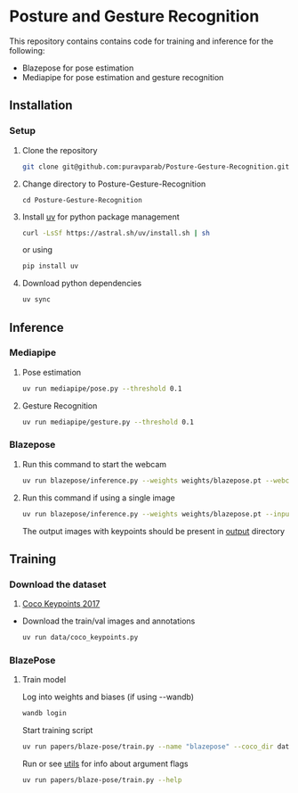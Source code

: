 # Posture and Gesture Recognition

This repository contains contains code for training and inference for the following:
- Blazepose for pose estimation
- Mediapipe for pose estimation and gesture recognition

## Installation

### Setup

1. Clone the repository
	```bash
	git clone git@github.com:puravparab/Posture-Gesture-Recognition.git
	```

2. Change directory to Posture-Gesture-Recognition
	```
	cd Posture-Gesture-Recognition
	```

3. Install [uv](https://docs.astral.sh/uv/getting-started/installation/#standalone-installer) for python package management
	```bash
	curl -LsSf https://astral.sh/uv/install.sh | sh
	```
	or using
	```bash
	pip install uv
	```

4. Download python dependencies
	```bash
	uv sync
	```

## Inference

### Mediapipe

1. Pose estimation
	```bash
	uv run mediapipe/pose.py --threshold 0.1
	```

2. Gesture Recognition
	```bash
	uv run mediapipe/gesture.py --threshold 0.1
	```
	
### Blazepose
1. Run this command to start the webcam
	```bash
	uv run blazepose/inference.py --weights weights/blazepose.pt --webcam --threshold 0
	```

2. Run this command if using a single image
	```bash
	uv run blazepose/inference.py --weights weights/blazepose.pt --input <path/to/input/image> --threshold 0
	```

	The output images with keypoints should be present in [output](./output/) directory


## Training

### Download the dataset


1. [Coco Keypoints 2017](https://cocodataset.org/#keypoints-2017)


 - Download the train/val images and annotations

	```bash
	uv run data/coco_keypoints.py
	```

### BlazePose

1. Train model

	Log into weights and biases (if using --wandb)
	```bash
	wandb login
	```

	Start training script
	```bash
	uv run papers/blaze-pose/train.py --name "blazepose" --coco_dir data/coco_keypoints --epochs 10 --batch_size 64 --lr 0.001 --num_workers 3 --augment --wandb
	```

	Run or see [utils](/papers/blaze-pose/utils.py) for info about argument flags
	```bash
	uv run papers/blaze-pose/train.py --help
	```
